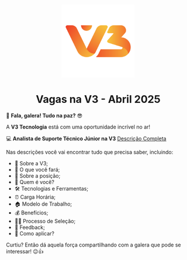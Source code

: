 <p align="center">
    <img src="./.github/logo.png" width="200px">
</p>

<h1 align="center" style="font-weight: bold;">Vagas na V3 - Abril 2025</h1>

🚀 **Fala, galera! Tudo na paz?** 😎

A **V3 Tecnologia** está com uma oportunidade incrível no ar!

💻 **Analista de Suporte Técnico Júnior na V3**
[Descrição Completa](https://github.com/v3-tecnologia/job-descriptions/blob/main/analista-suporte-tecnico-junior.md)

Nas descrições você vai encontrar tudo que precisa saber, incluindo:

- 🌟 Sobre a V3;
- 🚀 O que você fará;
- 🏅 Sobre a posição;
- 👥 Quem é você?
- 🛠️ Tecnologias e Ferramentas;
- ⏰ Carga Horária;
- 🏠 Modelo de Trabalho;
- 💰 Benefícios;
- 🧑‍⚖️ Processo de Seleção;
- 📢 Feedback;
- 📩 Como aplicar?

Curtiu? Então dá aquela força compartilhando com a galera que pode se interessar! 😉👍